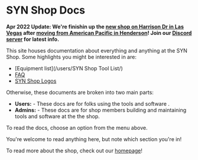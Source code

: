 # SYN Shop Docs  

**Apr 2022 Update: We're finishin up the [new shop on Harrison Dr in Las Vegas](https://synshop.org/location) after [moving from American Pacific in Henderson](/users/SYNShop3.0/FAQ/)! Join our [Discord server](https://synshop.org/discord) for latest info.**

This site houses documentation about everything and anything at the SYN Shop.  Some highlights you might 
be interested in are:

* [Equipment list](/users/SYN Shop Tool List/)
* [FAQ](/users/FAQ/)
* [SYN Shop Logos](/users/Logos/)

Otherwise, these documents are broken into two main parts: 

*  **Users:**  - These docs are for folks using the tools and software .
*  **Admins:**  - These docs are for shop members building and maintaining tools and software at the the shop.

To read the docs, choose an option from the menu above.

You're welcome to read anything here, but note which section you're in! 

To read more about the shop, check out our [homepage](https://synshop.org)!
  
